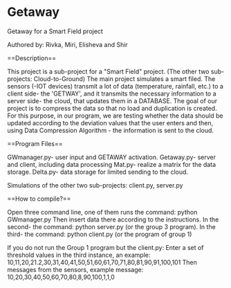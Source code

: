 # Getaway

Getaway for a Smart Field project

Authored by: Rivka, Miri, Elisheva and Shir 

==Description==

This project is a sub-project for a "Smart Field" project.
(The other two sub-projects: Cloud-to-Ground)
The main project simulates a smart filed. The sensors (-IOT devices) transmit a lot of data (temperature, rainfall, etc.) to a client side- the 'GETWAY', and it transmits the necessary information to a server side- the cloud, that updates them in a DATABASE.
The goal of our project is to compress the data so that no load and duplication is created.
For this purpose, in our program, we are testing whether the data should be updated according to the deviation values that the user enters and then, using Data Compression Algorithm - the information is sent to the cloud.

==Program Files==

GWmanager.py- user input and GETAWAY activation.
Getaway.py- server and client, including data processing
Mat.py- realize a matrix for the data storage.
Delta.py- data storage for limited sending to the cloud.

Simulations of the other two sub-projects: client.py, server.py

==How to compile?==

Open three command line, one of them runs the command: python GWmanager.py
Then insert data there according to the instructions. In the second- the command: python server.py (or the group 3 program).
In the third- the command: python client.py (or the program of group 1)

If you do not run the Group 1 program but the client.py:
Enter a set of threshold values in the third instance, an example:
10,11,20,21.2,30,31,40,41,50,51,60,61,70,71,80,81,90,91,100,101
Then messages from the sensors, example message:
10,20,30,40,50,60,70,80,8,90,100,1,1,0

